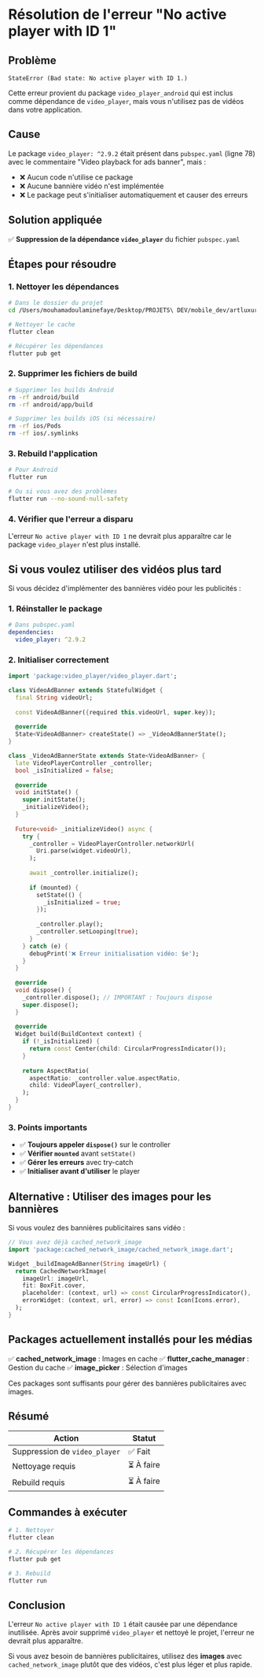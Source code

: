 # Résolution de l'erreur "No active player with ID 1"

## Problème

```
StateError (Bad state: No active player with ID 1.)
```

Cette erreur provient du package `video_player_android` qui est inclus comme dépendance de `video_player`, mais vous n'utilisez pas de vidéos dans votre application.

## Cause

Le package `video_player: ^2.9.2` était présent dans `pubspec.yaml` (ligne 78) avec le commentaire "Video playback for ads banner", mais :
- ❌ Aucun code n'utilise ce package
- ❌ Aucune bannière vidéo n'est implémentée
- ❌ Le package peut s'initialiser automatiquement et causer des erreurs

## Solution appliquée

✅ **Suppression de la dépendance `video_player`** du fichier `pubspec.yaml`

## Étapes pour résoudre

### 1. Nettoyer les dépendances

```bash
# Dans le dossier du projet
cd /Users/mouhamadoulaminefaye/Desktop/PROJETS\ DEV/mobile_dev/artluxurybus

# Nettoyer le cache
flutter clean

# Récupérer les dépendances
flutter pub get
```

### 2. Supprimer les fichiers de build

```bash
# Supprimer les builds Android
rm -rf android/build
rm -rf android/app/build

# Supprimer les builds iOS (si nécessaire)
rm -rf ios/Pods
rm -rf ios/.symlinks
```

### 3. Rebuild l'application

```bash
# Pour Android
flutter run

# Ou si vous avez des problèmes
flutter run --no-sound-null-safety
```

### 4. Vérifier que l'erreur a disparu

L'erreur `No active player with ID 1` ne devrait plus apparaître car le package `video_player` n'est plus installé.

## Si vous voulez utiliser des vidéos plus tard

Si vous décidez d'implémenter des bannières vidéo pour les publicités :

### 1. Réinstaller le package

```yaml
# Dans pubspec.yaml
dependencies:
  video_player: ^2.9.2
```

### 2. Initialiser correctement

```dart
import 'package:video_player/video_player.dart';

class VideoAdBanner extends StatefulWidget {
  final String videoUrl;
  
  const VideoAdBanner({required this.videoUrl, super.key});
  
  @override
  State<VideoAdBanner> createState() => _VideoAdBannerState();
}

class _VideoAdBannerState extends State<VideoAdBanner> {
  late VideoPlayerController _controller;
  bool _isInitialized = false;
  
  @override
  void initState() {
    super.initState();
    _initializeVideo();
  }
  
  Future<void> _initializeVideo() async {
    try {
      _controller = VideoPlayerController.networkUrl(
        Uri.parse(widget.videoUrl),
      );
      
      await _controller.initialize();
      
      if (mounted) {
        setState(() {
          _isInitialized = true;
        });
        
        _controller.play();
        _controller.setLooping(true);
      }
    } catch (e) {
      debugPrint('❌ Erreur initialisation vidéo: $e');
    }
  }
  
  @override
  void dispose() {
    _controller.dispose(); // IMPORTANT : Toujours dispose
    super.dispose();
  }
  
  @override
  Widget build(BuildContext context) {
    if (!_isInitialized) {
      return const Center(child: CircularProgressIndicator());
    }
    
    return AspectRatio(
      aspectRatio: _controller.value.aspectRatio,
      child: VideoPlayer(_controller),
    );
  }
}
```

### 3. Points importants

- ✅ **Toujours appeler `dispose()`** sur le controller
- ✅ **Vérifier `mounted`** avant `setState()`
- ✅ **Gérer les erreurs** avec try-catch
- ✅ **Initialiser avant d'utiliser** le player

## Alternative : Utiliser des images pour les bannières

Si vous voulez des bannières publicitaires sans vidéo :

```dart
// Vous avez déjà cached_network_image
import 'package:cached_network_image/cached_network_image.dart';

Widget _buildImageAdBanner(String imageUrl) {
  return CachedNetworkImage(
    imageUrl: imageUrl,
    fit: BoxFit.cover,
    placeholder: (context, url) => const CircularProgressIndicator(),
    errorWidget: (context, url, error) => const Icon(Icons.error),
  );
}
```

## Packages actuellement installés pour les médias

✅ **cached_network_image** : Images en cache
✅ **flutter_cache_manager** : Gestion du cache
✅ **image_picker** : Sélection d'images

Ces packages sont suffisants pour gérer des bannières publicitaires avec images.

## Résumé

| Action | Statut |
|--------|--------|
| Suppression de `video_player` | ✅ Fait |
| Nettoyage requis | ⏳ À faire |
| Rebuild requis | ⏳ À faire |

## Commandes à exécuter

```bash
# 1. Nettoyer
flutter clean

# 2. Récupérer les dépendances
flutter pub get

# 3. Rebuild
flutter run
```

## Conclusion

L'erreur `No active player with ID 1` était causée par une dépendance inutilisée. Après avoir supprimé `video_player` et nettoyé le projet, l'erreur ne devrait plus apparaître.

Si vous avez besoin de bannières publicitaires, utilisez des **images** avec `cached_network_image` plutôt que des vidéos, c'est plus léger et plus rapide.
